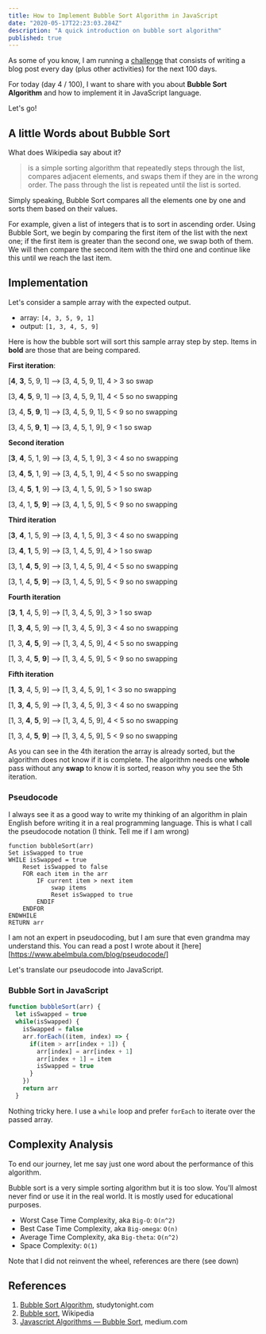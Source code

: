 ```yaml
---
title: How to Implement Bubble Sort Algorithm in JavaScript
date: "2020-05-17T22:23:03.284Z"
description: "A quick introduction on bubble sort algorithm"
published: true
---
```


As some of you know, I am running a [challenge](https://twitter.com/abelmbula/status/1260575365162041350) that consists of writing a blog post every day (plus other activities) for the next 100 days.

For today (day 4 / 100), I want to share with you about **Bubble Sort Algorithm** and how to implement it in JavaScript language.

Let's go!

## A little Words about Bubble Sort

What does Wikipedia say about it?

> is a simple sorting algorithm that repeatedly steps through the list, compares adjacent elements, and swaps them if they are in the wrong order. The pass through the list is repeated until the list is sorted.

Simply speaking, Bubble Sort compares all the elements one by one and sorts them based on their values.

For example, given a list of integers that is to sort in ascending order. Using Bubble Sort, we begin by comparing the first item of the list with the next one; if the first item is greater than the second one, we swap both of them. We will then compare the second item with the third one and continue like this until we reach the last item.

## Implementation

Let's consider a sample array with the expected output.

- array: `[4, 3, 5, 9, 1]`
- output: `[1, 3, 4, 5, 9]`

Here is how the bubble sort will sort this sample array step by step. Items in **bold** are those that are being compared.

**First iteration**:

[**4**, **3**, 5, 9, 1] --> [3, 4, 5, 9, 1], 4 > 3 so swap

[3, **4**, **5**, 9, 1] --> [3, 4, 5, 9, 1], 4 < 5 so no swapping

[3, 4, **5**, **9**, 1] --> [3, 4, 5, 9, 1], 5 < 9 so no swapping

[3, 4, 5, **9**, **1**] --> [3, 4, 5, 1, 9], 9 < 1 so swap

**Second iteration**

[**3**, **4**, 5, 1, 9] --> [3, 4, 5, 1, 9], 3 < 4 so no swapping

[3, **4**, **5**, 1, 9] --> [3, 4, 5, 1, 9], 4 < 5 so no swapping

[3, 4, **5**, **1**, 9] --> [3, 4, 1, 5, 9], 5 > 1 so swap

[3, 4, 1, **5**, **9**] --> [3, 4, 1, 5, 9], 5 < 9 so no swapping

**Third iteration**

[**3**, **4**, 1, 5, 9] --> [3, 4, 1, 5, 9], 3 < 4 so no swapping

[3, **4**, **1**, 5, 9] --> [3, 1, 4, 5, 9], 4 > 1 so swap

[3, 1, **4**, **5**, 9] --> [3, 1, 4, 5, 9], 4 < 5 so no swapping

[3, 1, 4, **5**, **9**] --> [3, 1, 4, 5, 9], 5 < 9 so no swapping

**Fourth iteration**

[**3**, **1**, 4, 5, 9] --> [1, 3, 4, 5, 9], 3 > 1 so swap

[1, **3**, **4**, 5, 9] --> [1, 3, 4, 5, 9], 3 < 4 so no swapping

[1, 3, **4**, **5**, 9] --> [1, 3, 4, 5, 9], 4 < 5 so no swapping

[1, 3, 4, **5**, **9**] --> [1, 3, 4, 5, 9], 5 < 9 so no swapping

**Fifth iteration**

[**1**, **3**, 4, 5, 9] --> [1, 3, 4, 5, 9], 1 < 3 so no swapping

[1, **3**, **4**, 5, 9] --> [1, 3, 4, 5, 9], 3 < 4 so no swapping

[1, 3, **4**, **5**, 9] --> [1, 3, 4, 5, 9], 4 < 5 so no swapping

[1, 3, 4, **5**, **9**] --> [1, 3, 4, 5, 9], 5 < 9 so no swapping

As you can see in the 4th iteration the array is already sorted, but the algorithm does not know if it is complete. The algorithm needs one **whole** pass without any **swap** to know it is sorted, reason why you see the 5th iteration.

### Pseudocode

I always see it as a good way to write my thinking of an algorithm in plain English before writing it in a real programming language. This is what I call the pseudocode notation (I think. Tell me if I am wrong)

```
function bubbleSort(arr)
Set isSwapped to true
WHILE isSwapped = true
    Reset isSwapped to false
    FOR each item in the arr
        IF current item > next item
            swap items
            Reset isSwapped to true
        ENDIF
    ENDFOR
ENDWHILE
RETURN arr
```

I am not an expert in pseudocoding, but I am sure that even grandma may understand this. You can read a post I wrote about it [here][https://www.abelmbula.com/blog/pseudocode/]

Let's translate our pseudocode into JavaScript.

### Bubble Sort in JavaScript

```js
function bubbleSort(arr) {
  let isSwapped = true
  while(isSwapped) {
    isSwapped = false
    arr.forEach((item, index) => {
      if(item > arr[index + 1]) {
        arr[index] = arr[index + 1]
        arr[index + 1] = item
        isSwapped = true
      }
    })
    return arr
  }
```

Nothing tricky here. I use a `while` loop and prefer `forEach` to iterate over the passed array.

## Complexity Analysis

To end our journey, let me say just one word about the performance of this algorithm.

Bubble sort is a very simple sorting algorithm but it is too slow. You'll almost never find or use it in the real world. It is mostly used for educational purposes.

- Worst Case Time Complexity, aka `Big-O`: `O(n^2)`
- Best Case Time Complexity, aka `Big-omega`: `O(n)`
- Average Time Complexity, aka `Big-theta`: `O(n^2)`
- Space Complexity: `O(1)`

Note that I did not reinvent the wheel, references are there (see down)

## References

1. [Bubble Sort Algorithm](https://www.studytonight.com/data-structures/bubble-sort), studytonight.com
2. [Bubble sort](https://en.wikipedia.org/wiki/Bubble_sort), Wikipedia
3. [Javascript Algorithms — Bubble Sort](https://medium.com/javascript-algorithms/javascript-algorithms-bubble-sort-3d27f285c3b2), medium.com
